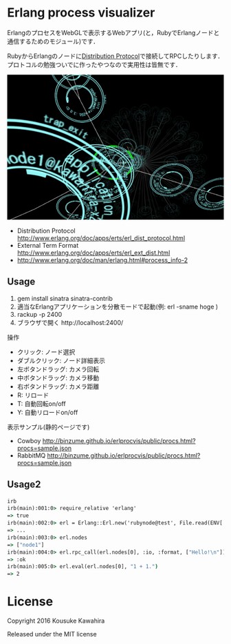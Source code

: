 # Erlang process visualizer

ErlangのプロセスをWebGLで表示するWebアプリ(と，RubyでErlangノードと通信するためのモジュール)です．

RubyからErlangのノードに[Distribution Protocol](http://www.erlang.org/doc/apps/erts/erl_dist_protocol.html)で接続してRPCしたりします．
プロトコルの勉強ついでに作ったやつなので実用性は皆無です．

![procvis](procvis.png)


- Distribution Protocol http://www.erlang.org/doc/apps/erts/erl_dist_protocol.html
- External Term Format http://www.erlang.org/doc/apps/erts/erl_ext_dist.html
- http://www.erlang.org/doc/man/erlang.html#process_info-2

## Usage

1. gem install sinatra sinatra-contrib
2. 適当なErlangアプリケーションを分散モードで起動(例: erl -sname hoge )
3. rackup -p 2400
4. ブラウザで開く http://localhost:2400/

操作

- クリック: ノード選択
- ダブルクリック: ノード詳細表示
- 左ボタンドラッグ: カメラ回転
- 中ボタンドラッグ: カメラ移動
- 右ボタンドラッグ: カメラ距離
- R: リロード
- T: 自動回転on/off
- Y: 自動リロードon/off

表示サンプル(静的ページです)

- Cowboy http://binzume.github.io/erlprocvis/public/procs.html?procs=sample.json
- RabbitMQ http://binzume.github.io/erlprocvis/public/procs.html?procs=sample.json


## Usage2

``` cmd
irb
irb(main):001:0> require_relative 'erlang'
=> true
irb(main):002:0> erl = Erlang::Erl.new('rubynode@test', File.read(ENV['HOME']+"/.erlang.cookie"))
=> ...
irb(main):003:0> erl.nodes
=> ["node1"]
irb(main):004:0> erl.rpc_call(erl.nodes[0], :io, :format, ["Hello!\n"])
=> :ok
irb(main):005:0> erl.eval(erl.nodes[0], "1 + 1.")
=> 2
```


# License

Copyright 2016 Kousuke Kawahira

Released under the MIT license
